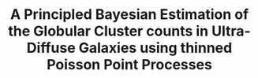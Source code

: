 ---
title: "A Principled Bayesian Estimation of the Globular Cluster counts in Ultra-Diffuse Galaxies using thinned Poisson Point Processes"
---